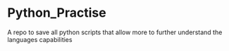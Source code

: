 # Python_Practise
A repo to save all python scripts that allow more to further understand the languages capabilities
